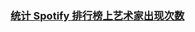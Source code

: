 ### [统计 Spotify 排行榜上艺术家出现次数](https://leetcode-cn.com/problems/count-artist-occurrences-on-spotify-ranking-list)

